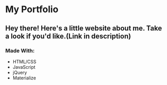 # My Portfolio

## Hey there! Here's a little website about me. Take a look if you'd like.(Link in description)

### Made With:
* HTML/CSS
* JavaScript
* jQuery
* Materialize
